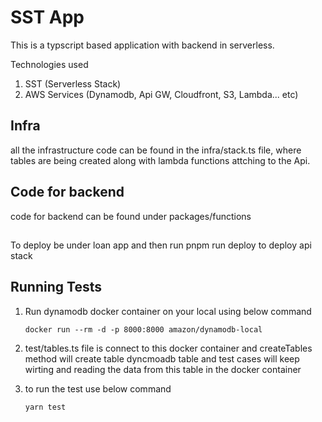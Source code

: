 # SST App

This is a typscript based application with backend in serverless.

Technologies used

1. SST (Serverless Stack)
2. AWS Services (Dynamodb, Api GW, Cloudfront, S3, Lambda... etc)

## Infra

all the infrastructure code can be found in the infra/stack.ts file, where tables are being created along with lambda functions attching to the Api.

## Code for backend

code for backend can be found under packages/functions
##
To deploy be under loan app and then run pnpm run deploy to deploy api stack

## Running Tests

1. Run dynamodb docker container on your local using below command
   ```
   docker run --rm -d -p 8000:8000 amazon/dynamodb-local

   ``` 
2. test/tables.ts file is connect to this docker container and createTables method will create table dyncmoadb table and test cases will keep wirting and reading the data from this table in the docker container
3. to run the test use below command

   ```
   yarn test
   ```